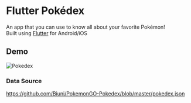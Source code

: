 # Flutter Pokédex

An app that you can use to know all about your favorite Pokémon!  
Built using [Flutter](https://flutter.dev/) for Android/iOS

## Demo

<img src="https://i.imgur.com/SSfEjBU.gif" alt="Pokedex" />

### Data Source

https://github.com/Biuni/PokemonGO-Pokedex/blob/master/pokedex.json
